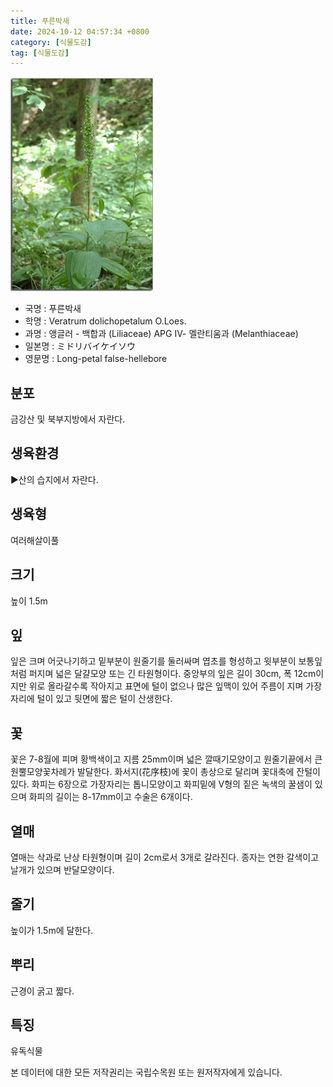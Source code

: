 ```yaml
---
title: 푸른박새
date: 2024-10-12 04:57:34 +0800
category: [식물도감]
tag: [식물도감]
---
```




![푸른박새](/assets/img/fileUpload/plants/basic/Liliaceae/Veratrum/6088/1_th2.JPG)
- 국명 : 푸른박새
- 학명 : Veratrum dolichopetalum O.Loes.
- 과명 : 앵글러 - 백합과 (Liliaceae) APG Ⅳ- 멜란티움과 (Melanthiaceae)
- 일본명 : ミドリバイケイソウ
- 영문명 : Long-petal false-hellebore


## 분포
금강산 및 북부지방에서 자란다.
## 생육환경
▶산의 습지에서 자란다.
## 생육형
여러해살이풀
## 크기
높이 1.5m
## 잎
잎은 크며 어긋나기하고 밑부분이 원줄기를 둘러싸며 엽초를 형성하고 윗부분이 보통잎처럼 퍼지며 넓은 달걀모양 또는 긴 타원형이다. 중앙부의 잎은 길이 30cm, 폭 12cm이지만 위로 올라갈수록 작아지고 표면에 털이 없으나 많은 잎맥이 있어 주름이 지며 가장자리에 털이 있고 뒷면에 짧은 털이 산생한다.
## 꽃
꽃은 7-8월에 피며 황백색이고 지름 25mm이며 넓은 깔때기모양이고 원줄기끝에서 큰 원뿔모양꽃차례가 발달한다. 화서지(花序枝)에 꽃이 총상으로 달리며 꽃대축에 잔털이 있다. 화피는 6장으로 가장자리는 톱니모양이고 화피밑에 V형의 짙은 녹색의 꿀샘이 있으며 화피의 길이는 8-17mm이고 수술은 6개이다.
## 열매
열매는 삭과로 난상 타원형이며 길이 2cm로서 3개로 갈라진다. 종자는 연한 갈색이고 날개가 있으며 반달모양이다.
## 줄기
높이가 1.5m에 달한다.
## 뿌리
근경이 굵고 짧다.
## 특징
유독식물






본 데이터에 대한 모든 저작권리는 국립수목원 또는 원저작자에게 있습니다.
